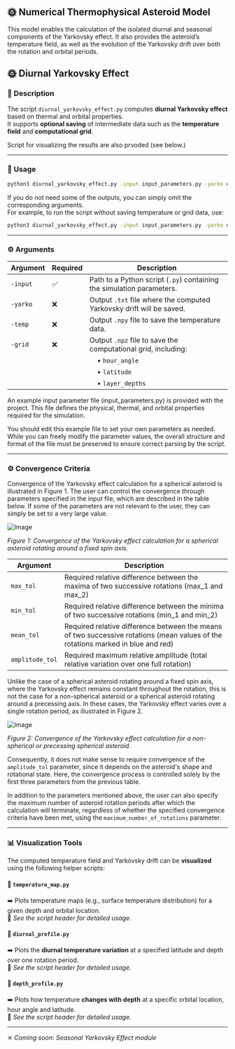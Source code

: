 ## 🌞 Numerical Thermophysical Asteroid Model

This model enables the calculation of the isolated diurnal and seasonal components of the Yarkovsky effect.
It also provides the asteroid’s temperature field, as well as the evolution of the Yarkovsky drift over both the
rotation and orbital periods.

## 🌞 Diurnal Yarkovsky Effect

### 📄 Description

The script `diurnal_yarkovsky_effect.py` computes **diurnal Yarkovsky effect** based on thermal and orbital properties.  
It supports **optional saving** of intermediate data such as the **temperature field** and **computational grid**.

Script for visualizing the results are also prvoded (see below.)

---

### 🚀 Usage

```bash
python3 diurnal_yarkovsky_effect.py -input input_parameters.py -yarko drift.txt -temp temperature.npy -grid grid.npz
```

If you do not need some of the outputs, you can simply omit the corresponding arguments.  
For example, to run the script without saving temperature or grid data, use:

```bash
python3 diurnal_yarkovsky_effect.py -input input_parameters.py -yarko drift.txt
```

---

### ⚙️ Arguments

| Argument      | Required | Description                                                                 |
|---------------|----------|-----------------------------------------------------------------------------|
| `-input`      | ✅        | Path to a Python script (`.py`) containing the simulation parameters.        |
| `-yarko`      | ❌        | Output `.txt` file where the computed Yarkovsky drift will be saved.        |
| `-temp`       | ❌        | Output `.npy` file to save the temperature data.                            |
| `-grid`       | ❌        | Output `.npz` file to save the computational grid, including:               |
|               |          | &nbsp;&nbsp;&nbsp;&nbsp;• `hour_angle`                                      |
|               |          | &nbsp;&nbsp;&nbsp;&nbsp;• `latitude`                                        |
|               |          | &nbsp;&nbsp;&nbsp;&nbsp;• `layer_depths`                                    |


An example input parameter file (input_parameters.py) is provided with the project.
This file defines the physical, thermal, and orbital properties required for the simulation.

You should edit this example file to set your own parameters as needed.
While you can freely modify the parameter values, the overall structure and format of the file must be preserved to ensure correct parsing by the script.

---

### ⚙️ Convergence Criteria

Convergence of the Yarkovsky effect calculation for a spherical asteroid is illustrated in Figure 1. The user can control the convergence through parameters specified in the input file, which are described in the table below. If some of the parameters are not relevant to the user, they can simply be set to a very large value.


![Image](https://github.com/user-attachments/assets/c635e055-e478-4d70-82f6-18d9541e0f4a)

*Figure 1: Convergence of the Yarkovsky effect calculation for a spherical asteroid rotating around a fixed spin axis.*


| Argument          |  Description                                                                       |
|-------------------|------------------------------------------------------------------------------------|
| `max_tol`         | Required relative difference between the maxima of two successive rotations (max_1 and max_2)|
| `min_tol`         | Required relative difference between the minima of two successive rotations (min_1 and min_2)|
| `mean_tol`        | Required relative difference between the means of two successive rotations (mean values of the rotations marked in blue and red)|
| `amplitude_tol`   | Required maximum relative amplitude (total relative variation over one full rotation)|


Unlike the case of a spherical asteroid rotating around a fixed spin axis, where the Yarkovsky effect remains constant throughout the rotation, this is not the case for a non-spherical asteroid or a spherical asteroid rotating around a precessing axis. In these cases, the Yarkovsky effect varies over a single rotation period, as illustrated in Figure 2. 


![Image](https://github.com/user-attachments/assets/6f8c2aa1-b5d1-4e1f-b322-ff62905ba980)

*Figure 2: Convergence of the Yarkovsky effect calculation for a non-spherical or precessing spherical asteroid.*


Consequently, it does not make sense to require convergence of the `amplitude_tol` parameter, since it depends on the asteroid's shape and rotational state. Here, the convergence process is controlled solely by the first three parameters from the previous table.

In addition to the parameters mentioned above, the user can also specify the maximum number of asteroid rotation periods after which the calculation will terminate, regardless of whether the specified convergence criteria have been met, using the `maximum_number_of_rotations` parameter.

---

### 📊 Visualization Tools

The computed temperature field and Yarkovsky drift can be **visualized** using the following helper scripts:

#### 🔹 `temperature_map.py`
➡️ Plots temperature maps (e.g., surface temperature distribution) for a given depth and orbital location.  
📌 *See the script header for detailed usage.*

#### 🔹 `diurnal_profile.py`
➡️ Plots the **diurnal temperature variation** at a specified latitude and depth over one rotation period.  
📌 *See the script header for detailed usage.*

#### 🔹 `depth_profile.py`
➡️ Plots how temperature **changes with depth** at a specific orbital location, hour angle and latitude.  
📌 *See the script header for detailed usage.*

---

✳️ *Coming soon: Seasonal Yarkovsky Effect module*
